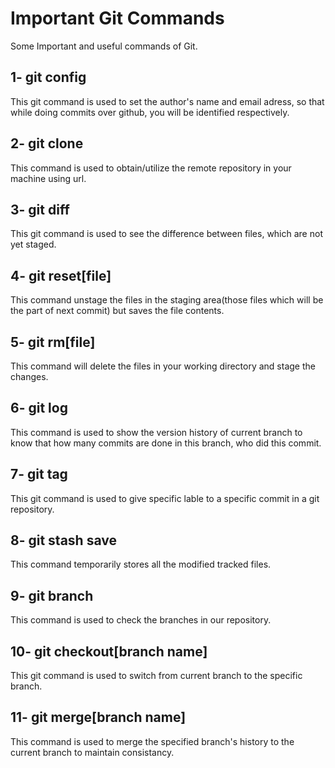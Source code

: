 # Important Git Commands
Some Important and useful commands of Git.
## 1- git config
This git command is used to set the author's name and email adress, so that while doing commits over github, you will be identified respectively.
## 2- git clone
This command is used to obtain/utilize the remote repository in your machine using url. 
## 3- git diff
This git command is used to see the difference between files, which are not yet staged.
## 4- git reset[file]
This command unstage the files in the staging area(those files which will be the part of next commit) but saves the file contents.
## 5- git rm[file]
This command will delete the files in your working directory and stage the changes.
## 6- git log
This command is used to show the version history of current branch to know that how many commits are done in this branch, who did this commit.
## 7- git tag
This git command is used to give specific lable to a specific commit in a git repository. 
## 8- git stash save
This command temporarily stores all the modified tracked files. 
## 9- git branch
This command is used to check the branches in our repository.
## 10- git checkout[branch name]
This git command is used to switch from current branch to the specific branch.
## 11- git merge[branch name]
This command is used to merge the specified branch's history to the current branch to maintain consistancy.
